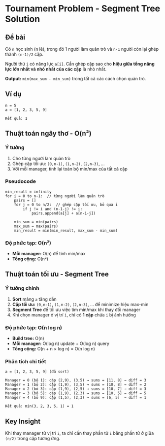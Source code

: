 # Tournament Problem - Segment Tree Solution

## Đề bài

Có `n` học sinh (n lẻ), trong đó 1 người làm quản trò và `n-1` người còn lại ghép thành `(n-1)/2` cặp.

Người thứ `i` có năng lực `a[i]`. Cần ghép cặp sao cho **hiệu giữa tổng năng lực lớn nhất và nhỏ nhất của các cặp** là nhỏ nhất.

**Output:** `min(max_sum - min_sum)` trong tất cả các cách chọn quản trò.

## Ví dụ

```
n = 5
a = [1, 2, 3, 5, 9]

Kết quả: 1
```

## Thuật toán ngây thơ - O(n²)

### Ý tưởng

1. Cho từng người làm quản trò
2. Ghép cặp tối ưu: `(0,n-1)`, `(1,n-2)`, `(2,n-3)`, ...
3. Với mỗi manager, tính lại toàn bộ min/max của tất cả cặp

### Pseudocode

```
min_result = infinity
for i = 0 to n-1:  // từng người làm quản trò
    pairs = []
    for j = 0 to n/2:  // ghép cặp tối ưu, bỏ qua i
        if j != i and (n-1-j) != i:
            pairs.append(a[j] + a[n-1-j])

    min_sum = min(pairs)
    max_sum = max(pairs)
    min_result = min(min_result, max_sum - min_sum)
```

### Độ phức tạp: O(n²)

- **Mỗi manager:** O(n) để tính min/max
- **Tổng cộng:** O(n²)

## Thuật toán tối ưu - Segment Tree

### Ý tưởng chính

1. **Sort** mảng `a` tăng dần
2. **Cặp tối ưu:** `(0,n-1)`, `(1,n-2)`, `(2,n-3)`, ... để minimize hiệu max-min
3. **Segment Tree** để tối ưu việc tìm min/max khi thay đổi manager
4. Khi chọn manager ở vị trí `i`, chỉ có **1 cặp** chứa `i` bị ảnh hưởng

### Độ phức tạp: O(n log n)

- **Build tree:** O(n)
- **Mỗi manager:** O(log n) update + O(log n) query
- **Tổng cộng:** O(n + n × log n) = O(n log n)

### Phân tích chi tiết

```
a = [1, 2, 3, 5, 9] (đã sort)

Manager = 0 (bỏ 1): cặp (2,9), (3,5) → sums = [11, 8] → diff = 3
Manager = 1 (bỏ 2): cặp (1,9), (3,5) → sums = [10, 8] → diff = 2
Manager = 2 (bỏ 3): cặp (1,9), (2,5) → sums = [10, 7] → diff = 3
Manager = 3 (bỏ 5): cặp (1,9), (2,3) → sums = [10, 5] → diff = 5
Manager = 4 (bỏ 9): cặp (1,5), (2,3) → sums = [6, 5]  → diff = 1

Kết quả: min(3, 2, 3, 5, 1) = 1
```

## Key Insight

Khi thay manager từ vị trí `i`, ta chỉ cần thay phần tử `i` bằng phần tử ở giữa `(n/2)` trong cặp tương ứng.
